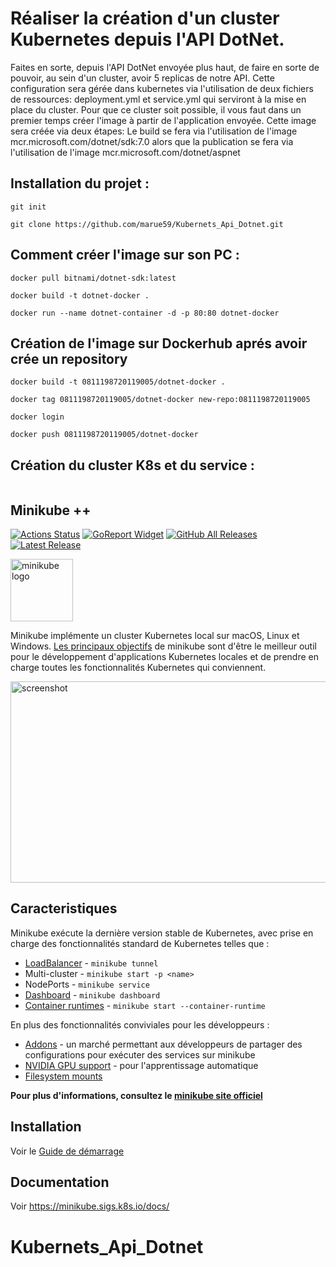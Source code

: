 # Réaliser la création d'un cluster Kubernetes depuis l'API DotNet.

Faites en sorte, depuis l'API DotNet envoyée plus haut, de faire en sorte de pouvoir, au sein d'un cluster, avoir 5 replicas de notre API. Cette configuration sera gérée dans kubernetes via l'utilisation de deux fichiers de ressources: deployment.yml et service.yml qui serviront à la mise en place du cluster.
Pour que ce cluster soit possible, il vous faut dans un premier temps créer l'image à partir de l'application envoyée. Cette image sera créée via deux étapes:
Le build se fera via l'utilisation de l'image mcr.microsoft.com/dotnet/sdk:7.0 alors que la publication se fera via l'utilisation de l'image mcr.microsoft.com/dotnet/aspnet


## Installation du projet : 

```
git init
```
```
git clone https://github.com/marue59/Kubernets_Api_Dotnet.git
```

## Comment créer l'image sur son PC :

```
docker pull bitnami/dotnet-sdk:latest
```
```
docker build -t dotnet-docker .
```
```
docker run --name dotnet-container -d -p 80:80 dotnet-docker
```

## Création de l'image sur Dockerhub aprés avoir crée un repository

```
docker build -t 0811198720119005/dotnet-docker .
```
```
docker tag 0811198720119005/dotnet-docker new-repo:0811198720119005
```
```
docker login
```
```
docker push 0811198720119005/dotnet-docker
```

## Création du cluster K8s et du service : 

```  
```

## Minikube ++ 

[![Actions Status](https://github.com/kubernetes/minikube/workflows/build/badge.svg)](https://github.com/kubernetes/minikube/actions)
[![GoReport Widget]][GoReport Status]
[![GitHub All Releases](https://img.shields.io/github/downloads/kubernetes/minikube/total.svg)](https://github.com/kubernetes/minikube/releases/latest)
[![Latest Release](https://img.shields.io/github/v/release/kubernetes/minikube?include_prereleases)](https://github.com/kubernetes/minikube/releases/latest)
 

[GoReport Status]: https://goreportcard.com/report/github.com/kubernetes/minikube
[GoReport Widget]: https://goreportcard.com/badge/github.com/kubernetes/minikube

<img src="https://github.com/kubernetes/minikube/raw/master/images/logo/logo.png" width="100" alt="minikube logo">

Minikube implémente un cluster Kubernetes local sur macOS, Linux et Windows. [Les principaux objectifs](https://minikube.sigs.k8s.io/docs/concepts/principles/) de minikube sont d'être le meilleur outil pour le développement d'applications Kubernetes locales et de prendre en charge toutes les fonctionnalités Kubernetes qui conviennent.

<img src="https://raw.githubusercontent.com/kubernetes/minikube/master/site/static/images/screenshot.png" width="575" height="322" alt="screenshot">

## Caracteristiques

Minikube exécute la dernière version stable de Kubernetes, avec prise en charge des fonctionnalités standard de Kubernetes telles que :


* [LoadBalancer](https://minikube.sigs.k8s.io/docs/handbook/accessing/#loadbalancer-access) - `minikube tunnel`
* Multi-cluster -  `minikube start -p <name>`
* NodePorts -  `minikube service`
* [Dashboard](https://minikube.sigs.k8s.io/docs/handbook/dashboard/) - `minikube dashboard`
* [Container runtimes](https://minikube.sigs.k8s.io/docs/handbook/config/#runtime-configuration) - `minikube start --container-runtime`


En plus des fonctionnalités conviviales pour les développeurs :

* [Addons](https://minikube.sigs.k8s.io/docs/handbook/deploying/#addons) - un marché permettant aux développeurs de partager des configurations pour exécuter des services sur minikube
* [NVIDIA GPU support](https://minikube.sigs.k8s.io/docs/tutorials/nvidia_gpu/) - pour l'apprentissage automatique
* [Filesystem mounts](https://minikube.sigs.k8s.io/docs/handbook/mount/)

**Pour plus d'informations, consultez le [minikube site officiel](https://minikube.sigs.k8s.io)**

## Installation

Voir le [Guide de démarrage](https://minikube.sigs.k8s.io/docs/start/)

## Documentation

Voir https://minikube.sigs.k8s.io/docs/

# Kubernets_Api_Dotnet
